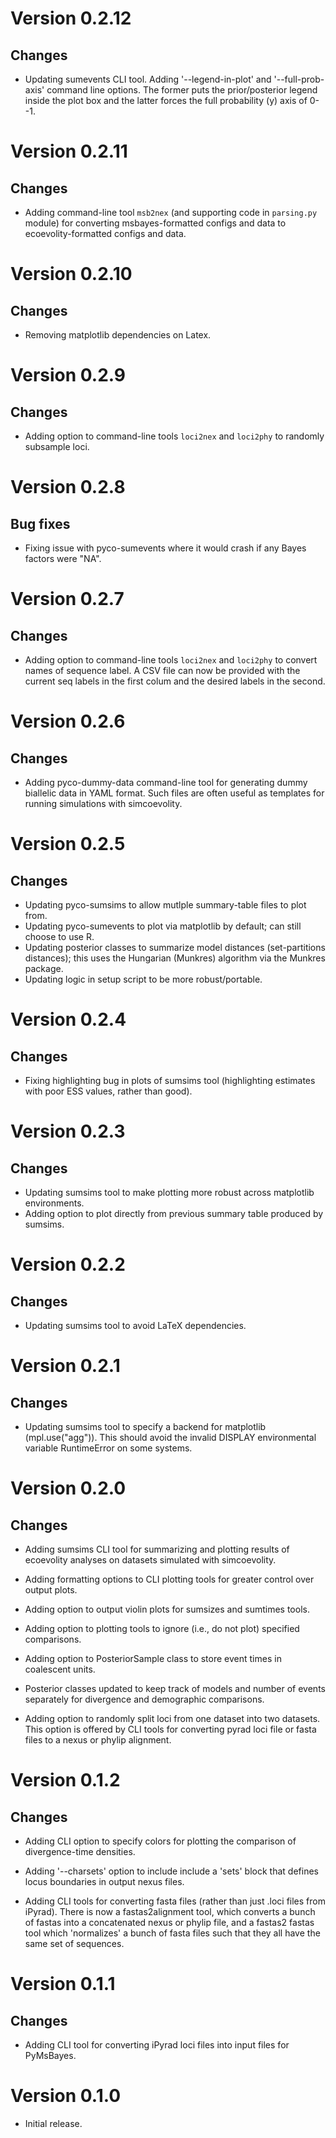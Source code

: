 Version 0.2.12
==============

Changes
-------

-   Updating sumevents CLI tool. Adding '--legend-in-plot' and
    '--full-prob-axis' command line options.  The former puts the
    prior/posterior legend inside the plot box and the latter forces the full
    probability (y) axis of 0--1.


Version 0.2.11
==============

Changes
-------
-   Adding command-line tool ``msb2nex`` (and supporting code in ``parsing.py``
    module) for converting msbayes-formatted configs and data to
    ecoevolity-formatted configs and data.


Version 0.2.10
==============

Changes
-------
-   Removing matplotlib dependencies on Latex.


Version 0.2.9
=============

Changes
-------
-   Adding option to command-line tools ``loci2nex`` and ``loci2phy`` to
    randomly subsample loci.


Version 0.2.8
=============

Bug fixes
---------
-   Fixing issue with pyco-sumevents where it would crash if any Bayes factors
    were "NA".


Version 0.2.7
=============

Changes
-------
-   Adding option to command-line tools ``loci2nex`` and ``loci2phy`` to
    convert names of sequence label. A CSV file can now be provided with the
    current seq labels in the first colum and the desired labels in the second.


Version 0.2.6
=============

Changes
-------
-   Adding pyco-dummy-data command-line tool for generating dummy biallelic
    data in YAML format. Such files are often useful as templates for running
    simulations with simcoevolity.


Version 0.2.5
=============

Changes
-------
-   Updating pyco-sumsims to allow mutlple summary-table files to plot from.
-   Updating pyco-sumevents to plot via matplotlib by default; can still choose
    to use R.
-   Updating posterior classes to summarize model distances (set-partitions
    distances); this uses the Hungarian (Munkres) algorithm via the Munkres
    package.
-   Updating logic in setup script to be more robust/portable.


Version 0.2.4
=============

Changes
-------
-   Fixing highlighting bug in plots of sumsims tool (highlighting estimates
    with poor ESS values, rather than good).


Version 0.2.3
=============

Changes
-------
-   Updating sumsims tool to make plotting more robust across matplotlib
    environments.
-   Adding option to plot directly from previous summary table produced by
    sumsims.


Version 0.2.2
=============

Changes
-------
-   Updating sumsims tool to avoid LaTeX dependencies.


Version 0.2.1
=============

Changes
-------
-   Updating sumsims tool to specify a backend for matplotlib (mpl.use("agg")).
    This should avoid the invalid DISPLAY environmental variable RuntimeError
    on some systems.


Version 0.2.0
=============

Changes
-------
-   Adding sumsims CLI tool for summarizing and plotting results of ecoevolity
    analyses on datasets simulated with simcoevolity.

-   Adding formatting options to CLI plotting tools for greater control over
    output plots.

-   Adding option to output violin plots for sumsizes and sumtimes tools.

-   Adding option to plotting tools to ignore (i.e., do not plot) specified
    comparisons.

-   Adding option to PosteriorSample class to store event times in coalescent
    units.

-   Posterior classes updated to keep track of models and number of events
    separately for divergence and demographic comparisons.

-   Adding option to randomly split loci from one dataset into two datasets.
    This option is offered by CLI tools for converting pyrad loci file or fasta
    files to a nexus or phylip alignment.


Version 0.1.2
=============

Changes
-------

-   Adding CLI option to specify colors for plotting the comparison of
    divergence-time densities.

-   Adding '--charsets' option to include include a 'sets' block that defines
    locus boundaries in output nexus files.

-   Adding CLI tools for converting fasta files (rather than just .loci files
    from iPyrad). There is now a fastas2alignment tool, which converts a bunch
    of fastas into a concatenated nexus or phylip file, and a fastas2 fastas
    tool which 'normalizes' a bunch of fasta files such that they all have the
    same set of sequences.


Version 0.1.1
=============

Changes
-------
-   Adding CLI tool for converting iPyrad loci files into input files for
    PyMsBayes.


Version 0.1.0
=============

-   Initial release.
